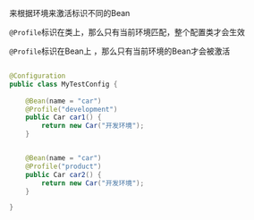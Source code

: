 来根据环境来激活标识不同的Bean

`@Profile`标识在类上，那么只有当前环境匹配，整个配置类才会生效

`@Profile`标识在Bean上 ，那么只有当前环境的Bean才会被激活



```java

@Configuration
public class MyTestConfig {
    
    @Bean(name = "car")
    @Profile("development")
    public Car car1() {
        return new Car("开发环境");
    }


    @Bean(name = "car")
    @Profile("product")
    public Car car2() {
        return new Car("开发环境");
    }

}
```

